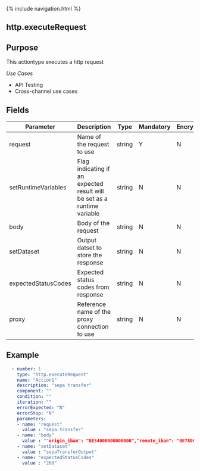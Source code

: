 {% include navigation.html %}
## http.executeRequest
## Purpose
This actiontype executes a http request

*Use Cases*
* API Testing
* Cross-channel use cases

## Fields
|Parameter|Description|Type|Mandatory|Encrypted|
|---------|-----------|----|---------|---------|
|request|Name of the request to use|string|Y|N|
|setRuntimeVariables|Flag indicating if an expected result will be set as a runtime variable|string|N|N|
|body|Body of the request|string|N|N|
|setDataset|Output datset to store the response|string|N|N|
|expectedStatusCodes|Expected status codes from response|string|N|N|
|proxy|Reference name of the proxy connection to use|string|N|N|


## Example
```yaml
  - number: 1
    type: "http.executeRequest"
    name: "Action1"
    description: "sepa transfer"
    component: ""
    condition: ""
    iteration: ""
    errorExpected: "N"
    errorStop: "N"
    parameters:
    - name: "request"
      value : "sepa.transfer"
    - name: "body"
      value : ""origin_iban": "BE54000000000000","remote_iban": "BE78000000000001", "amount": 100.01, "currency": "EUR"}
    - name: "setDataset"
      value : "sepaTransferOutput"
    - name: "expectedStatusCodes"
      value : "200"
```
